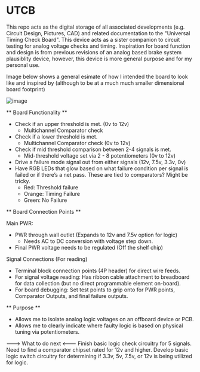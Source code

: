 # UTCB
This repo acts as the digital storage of all associated developments (e.g. Circuit Design, Pictures, CAD) and related documentation to the "Universal Timing Check Board". This device acts as a sister companion to circuit testing for analog voltage checks and timing. Inspiration for board function and design is from previous revisions of an analog based brake system plausiblity device, however, this device is more general purpose and for my personal use. 


Image below shows a general esimate of how I intended the board to look like and inspired by (although to be at a much much smaller dimensional board footprint)

![image](https://user-images.githubusercontent.com/126422709/221457139-57d0c613-f147-428f-b165-ee71c0b4f5a0.png)

** Board Functionality ** 

- Check if an upper threshold is met. (0v to 12v)
    - Multichannel Comparator check
- Check if a lower threshold is met.
    - Multichannel Comparator check (0v to 12v)
- Check if mid threshold comparison between 2-4 signals is met. 
    - Mid-threshold voltage set via 2 - 8 potentiometers (0v to 12v)
- Drive a failure mode signal out from either signals (12v, 7.5v, 3.3v, 0v)
- Have RGB LEDs that glow based on what failure condition per signal is failed or if there’s a net pass. These are tied to comparators? Might be tricky. 
    - Red: Threshold failure
    - Orange: Timing Failure
    - Green: No Failure
    
** Board Connection Points ** 

Main PWR: 
- PWR through wall outlet (Expands to 12v and 7.5v option for logic) 
    - Needs AC to DC conversion with voltage step down.  
- Final PWR voltage needs to be regulated (Off the shelf chip) 

Signal Connections (For reading)
- Terminal block connection points (4P header) for direct wire feeds. 
- For signal voltage reading: Has ribbon cable attachment to breadboard for data collection (but no direct programmable element on-board). 
- For board debugging: Set test points to grip onto for PWR points, Comparator Outputs, and final failure outputs. 

** Purpose ** 

- Allows me to isolate analog logic voltages on an offboard device or PCB. 
- Allows me to clearly indicate where faulty logic is based on physical tuning via potentiometers. 

---> What to do next <---
Finish basic logic check circuitry for 5 signals. Need to find a comparator chipset rated for 12v and higher. 
Develop basic logic switch circuitry for determining if 3.3v, 5v, 7.5v, or 12v is being utilized for logic. 

